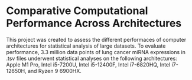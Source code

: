 # Comparative Computational Performance Across Architectures
This project was created to assess the different performaces of computer architectures for statistical analysis of large datasets.
To evaluate performance, 3.3 million data points of lung cancer miRNA expressions in .tsv files underwent statistical analyses on the following architectures: Apple M1 Pro, Intel i5-7200U, Intel i5-12400F, Intel i7-6820HQ, Intel i7-12650H, and Ryzen 9 6900HX.
